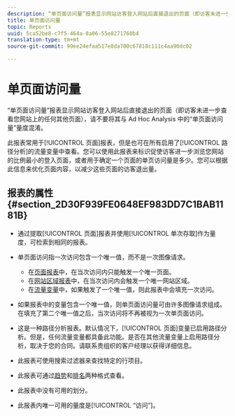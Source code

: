 ```yaml
---
description: “单页面访问量”报表显示网站访客登入网站后直接退出的页面（即访客未进一步查看您网站上的任何其他页面），请不要将其与 Ad Hoc Analysis 中的“单页面访问量”量度混淆。
title: 单页面访问量
topic: Reports
uuid: 5ca52be8-c7f5-464a-8a06-55e8271760b4
translation-type: tm+mt
source-git-commit: 99ee24efaa517e8da700c67818c111c4aa90dc02

---
```



# 单页面访问量

“单页面访问量”报表显示网站访客登入网站后直接退出的页面（即访客未进一步查看您网站上的任何其他页面），请不要将其与 Ad Hoc Analysis 中的“单页面访问量”量度混淆。

此报表常用于[!UICONTROL 页面]报表，但是也可在所有启用了[!UICONTROL 路径分析]的流量变量中查看。您可以使用此报表来标识促使访客进一步浏览您网站的比例最小的登入页面，或者用于确定一个页面的单页访问量是多少。您可以根据此信息来优化页面内容，以减少这些页面的访客退出量。

## 报表的属性 {#section_2D30F939FE0648EF983DD7C1BAB1181B}

* 通过提取[!UICONTROL 页面]报表并使用[!UICONTROL 单次存取]作为量度，可检索到相同的报表。

* 单页面访问指一次访问包含一个唯一值，而不是一次图像请求。

   * 在[页面报表](/help/components/c-variables/dimensionslist/reports-pages.md)中，在当次访问内只能触发一个唯一页面。
   * 在[网站区域报表](/help/components/c-variables/dimensionslist/reports-site-sections.md)中，在当次访问内会触发一个唯一网站区域。
   * 在[流量变量](/help/admin/admin/c-traffic-variables/traffic-var.md)中，如果触发了一个唯一值，则此报表中会填充一次访问。

* 如果报表中的变量包含一个唯一值，则单页面访问量可由许多图像请求组成。在填充了第二个唯一值之后，当次访问将不再被视为一次单页面访问。
* 这是一种路径分析报表。默认情况下，[!UICONTROL 页面]变量已启用路径分析。但是，任何流量变量都具备此功能。是否在其他流量变量上启用路径分析，取决于您的合同。请联系贵组织的客户经理以获得详细信息。
* 此报表可使用搜索过滤器来查找特定的行项目。
* 此报表可通过[趋势](/help/components/c-variables/dimensionslist/reports-types.md)和[排名](/help/components/c-variables/dimensionslist/reports-types.md)两种格式查看。

* 此报表中没有可用的划分。
* 此报表内唯一可用的量度是[!UICONTROL “访问”]。

